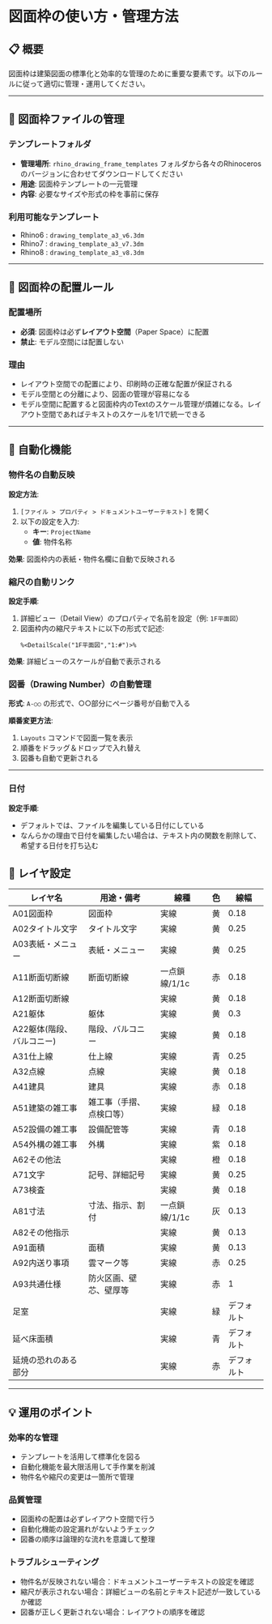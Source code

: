 # 図面枠の使い方・管理方法

## 📋 概要
図面枠は建築図面の標準化と効率的な管理のために重要な要素です。以下のルールに従って適切に管理・運用してください。

---

## 📁 図面枠ファイルの管理

### テンプレートフォルダ
- **管理場所**: `rhino_drawing_frame_templates` フォルダから各々のRhinocerosのバージョンに合わせてダウンロードしてください
- **用途**: 図面枠テンプレートの一元管理
- **内容**: 必要なサイズや形式の枠を事前に保存

### 利用可能なテンプレート
- Rhino6 : `drawing_template_a3_v6.3dm`
- Rhino7 : `drawing_template_a3_v7.3dm`
- Rhino8 : `drawing_template_a3_v8.3dm`
---

## 🎯 図面枠の配置ルール

### 配置場所
- **必須**: 図面枠は必ず**レイアウト空間**（Paper Space）に配置
- **禁止**: モデル空間には配置しない

### 理由
- レイアウト空間での配置により、印刷時の正確な配置が保証される
- モデル空間との分離により、図面の管理が容易になる
- モデル空間に配置すると図面枠内のTextのスケール管理が煩雑になる。レイアウト空間であればテキストのスケールを1/1で統一できる

---

## 🔄 自動化機能

### 物件名の自動反映
**設定方法**:
1. `[ファイル > プロパティ > ドキュメントユーザーテキスト]` を開く
2. 以下の設定を入力:
   - **キー**: `ProjectName`
   - **値**: 物件名称

**効果**: 図面枠内の表紙・物件名欄に自動で反映される

### 縮尺の自動リンク
**設定手順**:
1. 詳細ビュー（Detail View）のプロパティで名前を設定（例: `1F平面図`）
2. 図面枠内の縮尺テキストに以下の形式で記述:
   ```
   %<DetailScale("1F平面図","1:#")>%
   ```

**効果**: 詳細ビューのスケールが自動で表示される

### 図番（Drawing Number）の自動管理
**形式**: `A-○○` の形式で、○○部分にページ番号が自動で入る

**順番変更方法**:
1. `Layouts` コマンドで図面一覧を表示
2. 順番をドラッグ＆ドロップで入れ替え
3. 図番も自動で更新される

---

### 日付
**設定手順**:
- デフォルトでは、ファイルを編集している日付にしている
- なんらかの理由で日付を編集したい場合は、テキスト内の関数を削除して、希望する日付を打ち込む

## 🎨 レイヤ設定

| レイヤ名                | 用途・備考                        | 線種   | 色    | 線幅   |
|-------------------------|-----------------------------------|--------|-------|--------|
| A01図面枠               | 図面枠                            | 実線   | 黄    | 0.18   |
| A02タイトル文字         | タイトル文字                      | 実線   | 黄    | 0.25   |
| A03表紙・メニュー        | 表紙・メニュー                    | 実線   | 黄    | 0.25   |
| A11断面切断線           | 断面切断線                        | 一点鎖線/1/1c | 赤 | 0.18   |
| A12断面切断線           |                                   | 実線   | 黄    | 0.18   |
| A21躯体                 | 躯体                              | 実線   | 黄    | 0.3    |
| A22躯体(階段、バルコニー)| 階段、バルコニー                  | 実線   | 黄    | 0.18   |
| A31仕上線               | 仕上線                            | 実線   | 青    | 0.25   |
| A32点線                 | 点線                              | 実線   | 黄    | 0.18   |
| A41建具                 | 建具                              | 実線   | 赤    | 0.18   |
| A51建築の雑工事         | 雑工事（手摺、点検口等）           | 実線   | 緑    | 0.18   |
| A52設備の雑工事         | 設備配管等                        | 実線   | 青    | 0.18   |
| A54外構の雑工事         | 外構                              | 実線   | 紫    | 0.18   |
| A62その他法             |                                   | 実線   | 橙    | 0.18   |
| A71文字                 | 記号、詳細記号                    | 実線   | 黄    | 0.25   |
| A73検査                 |                                   | 実線   | 黄    | 0.18   |
| A81寸法                 | 寸法、指示、割付                  | 一点鎖線/1/1c | 灰 | 0.13   |
| A82その他指示           |                                   | 実線   | 黄    | 0.13   |
| A91面積                 | 面積                              | 実線   | 黄    | 0.13   |
| A92内送り事項           | 雲マーク等                        | 実線   | 赤    | 0.25   |
| A93共通仕様             | 防火区画、壁芯、壁厚等             | 実線   | 赤    | 1      |
| 足室                   |                                   | 実線   | 緑    | デフォルト|
| 延べ床面積             |                                   | 実線   | 青    | デフォルト|
| 延焼の恐れのある部分     |                                   | 実線   | 赤    | デフォルト|

---

## 💡 運用のポイント

### 効率的な管理
- テンプレートを活用して標準化を図る
- 自動化機能を最大限活用して手作業を削減
- 物件名や縮尺の変更は一箇所で管理

### 品質管理
- 図面枠の配置は必ずレイアウト空間で行う
- 自動化機能の設定漏れがないようチェック
- 図番の順序は論理的な流れを意識して整理

### トラブルシューティング
- 物件名が反映されない場合：ドキュメントユーザーテキストの設定を確認
- 縮尺が表示されない場合：詳細ビューの名前とテキスト記述が一致しているか確認
- 図番が正しく更新されない場合：レイアウトの順序を確認
